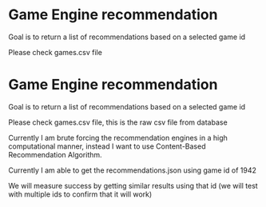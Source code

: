 # Game Engine recommendation
Goal is to return a list of recommendations based on a selected game id

Please check games.csv file

# Game Engine recommendation
Goal is to return a list of recommendations based on a selected game id

Please check games.csv file, this is the raw csv file from database

Currently I am brute forcing the recommendation engines in a high computational manner, instead I want to use Content-Based Recommendation Algorithm.

Currently I am able to get the recommendations.json using game id of 1942

We will measure success by getting similar results using that id (we will test with multiple ids to confirm that it will work)